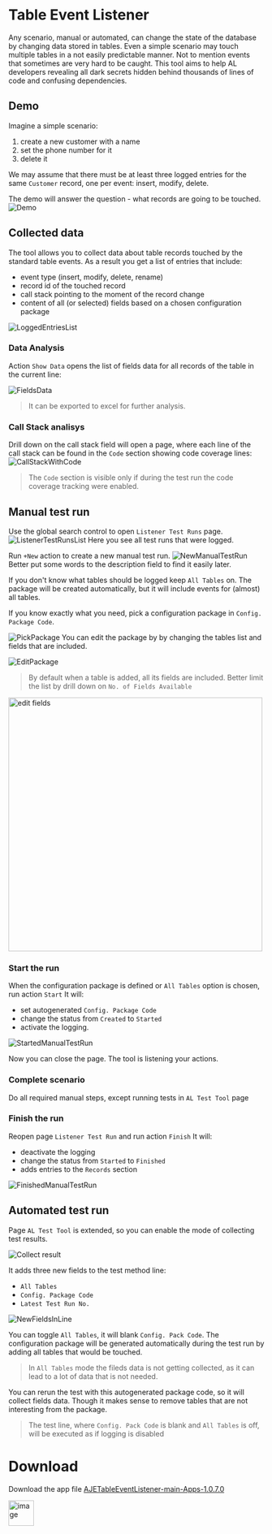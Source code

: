 # Table Event Listener
Any scenario, manual or automated, can change the state of the database by changing data stored in tables. Even a simple scenario may touch multiple tables in a not easily predictable manner. Not to mention events that sometimes are very hard to be caught. 
This tool aims to help AL developers revealing all dark secrets hidden behind thousands of lines of code and confusing dependencies.

## Demo
Imagine a simple scenario: 
1. create a new customer with a name
2. set the phone number for it
3. delete it

We may assume that there must be at least three logged entries for the same `Customer` record, one per event: insert, modify, delete.

The demo will answer the question - what records are going to be touched.
![Demo](app/doc/TableListenerDemo.gif)

## Collected data
The tool allows you to collect data about table records touched by the standard table events. As a result you get a list of entries that include:
 - event type (insert, modify, delete, rename)
 - record id of the touched record
 - call stack pointing to the moment of the record change
 - content of all (or selected) fields based on a chosen configuration package

![LoggedEntriesList](app/doc/LoggedEntriesList.png)

### Data Analysis
Action `Show Data` opens the list of fields data for all records of the table in the current line:

![FieldsData](app/doc/TestRunRecsWithCallStack.png)

> It can be exported to excel for further analysis.

### Call Stack analisys
Drill down on the call stack field will open a page, where each line of the call stack can be found in the `Code` section showing code coverage lines:
 ![CallStackWithCode](app/doc/CallStackWithCode.png)

> The `Code` section is visible only if during the test run the code coverage tracking were enabled.

## Manual test run
Use the global search control to open `Listener Test Runs` page.
![ListenerTestRunsList](app/doc/ListenerTestRunsList.png)
Here you see all test runs that were logged.

Run `+New` action to create a new manual test run.
![NewManualTestRun](app/doc/NewManualTestRun.png)
Better put some words to the description field to find it easily later.

If you don't know what tables should be logged keep `All Tables` on. The package will be created automatically, but it will include events for (almost) all tables.

If you know exactly what you need, pick a configuration package in `Config. Package Code`.

![PickPackage](app/doc/PickPackage.png)
You can edit the package by by changing the tables list and fields that are included. 

![EditPackage](app/doc/EditPackage.png)
> By default when a table is added, all its fields are included. Better limit the list by drill down on `No. of Fields Available`

<img width="500" alt="edit fields" src="app/doc/EditFields.png">

### Start the run
When the configuration package is defined or `All Tables` option is chosen, run action `Start`
It will:
- set autogenerated `Config. Package Code`
- change the status from `Created` to `Started`
- activate the logging. 

![StartedManualTestRun](app/doc/StartedManualTestRun.png)

Now you can close the page. The tool is listening your actions.

### Complete scenario
Do all required manual steps, except running tests in `AL Test Tool` page

### Finish the run
Reopen page `Listener Test Run` and run action `Finish`
It will:
- deactivate the logging
- change the status from `Started` to `Finished`
- adds entries to the `Records` section

![FinishedManualTestRun](app/doc/FinishedManualTestRun.png)

## Automated test run
Page `AL Test Tool` is extended, so you can enable the mode of collecting test results.

![Collect result](app/doc/ALTestTool-CollectResults-Checkbox.png)

It adds three new fields to the test method line:
- `All Tables`
- `Config. Package Code`
- `Latest Test Run No.`

![NewFieldsInLine](app/doc/ALTestTool-NewFieldsInLine.png)

You can toggle `All Tables`, it will blank `Config. Pack Code`. The configuration package will be generated automatically during the test run by adding all tables that would be touched. 
> In `All Tables` mode the fileds data is not getting collected, as it can lead to a lot of data that is not needed.

You can rerun the test with this autogenerated package code, so it will collect fields data. Though it makes sense to remove tables that are not interesting from the package.

> The test line, where `Config. Pack Code` is blank and `All Tables` is off, will be executed as if logging is disabled

# Download  
Download the app file [AJETableEventListener-main-Apps-1.0.7.0](https://github.com/AdaptiveBS/AJETableEventListener/actions/runs/7560242778/artifacts/1176163381) 

<img width="50" alt="image" src="test/Resources/App.png">